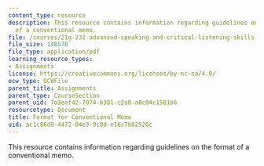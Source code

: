 ```yaml
---
content_type: resource
description: This resource contains information regarding guidelines on the format
  of a conventional memo.
file: /courses/21g-232-advanced-speaking-and-critical-listening-skills-els-spring-2007/ac1c86d9447204e39c8de16c7b02520c_MIT21G_232S07_conv_memo.pdf
file_size: 148578
file_type: application/pdf
learning_resource_types:
- Assignments
license: https://creativecommons.org/licenses/by-nc-sa/4.0/
ocw_type: OCWFile
parent_title: Assignments
parent_type: CourseSection
parent_uid: 7a3eaf42-7074-b381-c2a0-a0c04c1581b6
resourcetype: Document
title: Format for Conventional Memo
uid: ac1c86d9-4472-04e3-9c8d-e16c7b02520c
---
```

This resource contains information regarding guidelines on the format of a conventional memo.